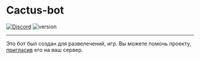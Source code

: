 # Cactus-bot
[<img alt="Discord" src="https://img.shields.io/discord/879267073077964820?label=%D0%A1%D0%B5%D1%80%D0%B2%D0%B5%D1%80&logo=Discord&logoColor=brightgreen">](https://discord.gg/Z96TJsaWZa) <img alt="version" src="https://img.shields.io/badge/%D0%92%D0%B5%D1%80%D1%81%D0%B8%D1%8F-Pre--alpha-orange"> [<img alt="" src="https://img.shields.io/badge/-%D0%9F%D1%80%D0%B8%D0%B3%D0%BB%D0%B0%D1%81%D0%B8%D1%82%D1%8C%20%D0%B1%D0%BE%D1%82%D0%B0-brightgreen">](
https://discord.com/api/oauth2/authorize?client_id=833076839244365835&permissions=8&scope=bot%20applications.commands)
___
Это бот был создан для развелечений, игр.
Вы можете помочь проекту, [пригласив](https://discord.com/oauth2/authorize?client_id=833076839244365835&permissions=8&scope=bot%20applications.commands) его на ваш сервер.
